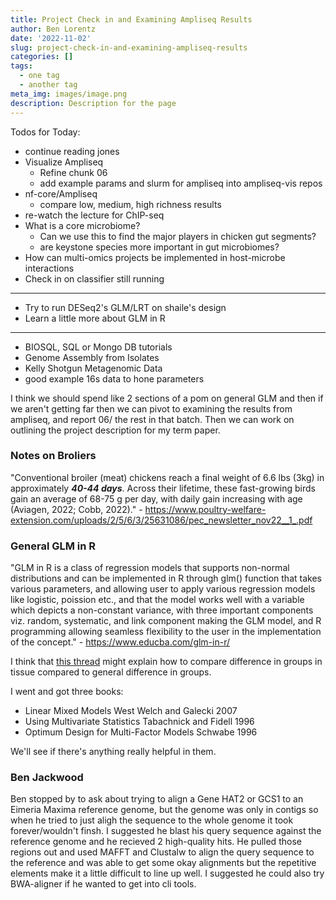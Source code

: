 ```yaml
---
title: Project Check in and Examining Ampliseq Results
author: Ben Lorentz
date: '2022-11-02'
slug: project-check-in-and-examining-ampliseq-results
categories: []
tags:
  - one tag
  - another tag
meta_img: images/image.png
description: Description for the page
---
```


Todos for Today:
- continue reading jones
- Visualize Ampliseq
  - Refine chunk 06
  - add example params and slurm for ampliseq into ampliseq-vis repos
- nf-core/Ampliseq
  - compare low, medium, high richness results
- re-watch the lecture for ChIP-seq
- What is a core microbiome?
  - Can we use this to find the major players in chicken gut segments?
  - are keystone species more important in gut microbiomes?
- How can multi-omics projects be implemented in host-microbe interactions
- Check in on classifier still running

---

- Try to run DESeq2's GLM/LRT on shaile's design
- Learn a little more about GLM in R

---

- BIOSQL, SQL or Mongo DB tutorials
- Genome Assembly from Isolates
- Kelly Shotgun Metagenomic Data
- good example 16s data to hone parameters


I think we should spend like 2 sections of a pom on general GLM and then if we aren't getting far then we can pivot to examining the results from ampliseq, and report 06/ the rest in that batch. Then we can work on outlining the project description for my term paper. 

### Notes on Broliers

"Conventional broiler (meat) chickens reach a final weight of 6.6 lbs (3kg) in approximately ***40-44 days***. Across their lifetime, these fast-growing birds gain an average of 68-75 g per day, with daily gain increasing with age (Aviagen, 2022; Cobb, 2022)." - https://www.poultry-welfare-extension.com/uploads/2/5/6/3/25631086/pec_newsletter_nov22__1_.pdf

### General GLM in R

"GLM in R is a class of regression models that supports non-normal distributions and can be implemented in R through glm() function that takes various parameters, and allowing user to apply various regression models like logistic, poission etc., and that the model works well with a variable which depicts a non-constant variance, with three important components viz. random, systematic, and link component making the GLM model, and R programming allowing seamless flexibility to the user in the implementation of the concept." - https://www.educba.com/glm-in-r/

I think that [this thread](https://www.seqanswers.com/forum/bioinformatics/bioinformatics-aa/42269-deseq2-model-matrix-formula) might explain how to compare difference in groups in tissue compared to general difference in groups. 

I went and got three books:
  - Linear Mixed Models West Welch and Galecki 2007
  - Using Multivariate Statistics Tabachnick and Fidell 1996
  - Optimum Design for Multi-Factor Models Schwabe 1996
  
We'll see if there's anything really helpful in them.


### Ben Jackwood

Ben stopped by to ask about trying to align a Gene HAT2 or GCS1 to an Eimeria Maxima reference genome, but the genome was only in contigs so when he tried to just aligh the sequence to the whole genome it took forever/wouldn't finsh. I suggested he blast his query sequence against the reference genome and he recieved 2 high-quality hits. He pulled those regions out and used MAFFT and Clustalw to align the query sequence to the reference and was able to get some okay alignments but the repetitive elements make it a little difficult to line up well. I suggested he could also try BWA-aligner if he wanted to get into cli tools. 

